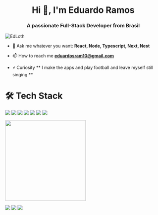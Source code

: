 <h1 align="center">Hi 👋, I'm Eduardo Ramos</h1>
<h3 align="center">A passionate Full-Stack Developer from Brasil</h3>
<p align="left"> <img src="https://komarev.com/ghpvc/?username=edloth" alt="EdLoth" /> </p>

- 💬 Ask me whatever you want: **React, Node, Typescript, Next, Nest**

- 📫 How to reach me **eduardosram10@gmail.com**

- ⚡ Curiosity ** I make the apps and play football and leave myself still singing **


# 🛠 Tech Stack

<p>
  <img src="https://img.shields.io/badge/javascript%20-%23323330.svg?&style=for-the-badge&logo=javascript&logoColor=%23F7DF1E"/>
  <img src="https://img.shields.io/badge/typescript%20-%23007ACC.svg?&style=for-the-badge&logo=typescript&logoColor=white"/>
  <img src="https://img.shields.io/badge/react%20-%2320232a.svg?&style=for-the-badge&logo=react&logoColor=%2361DAFB"/>
  <img src="https://img.shields.io/badge/react_native%20-%2320232a.svg?&style=for-the-badge&logo=react&logoColor=%2361DAFB"/>
  <img src="https://img.shields.io/badge/node.js%20-%2343853D.svg?&style=for-the-badge&logo=node.js&logoColor=white"/>
  <img src="https://img.shields.io/badge/git%20-%23F05033.svg?&style=for-the-badge&logo=git&logoColor=white"/>
  <img src="https://img.shields.io/badge/github%20-%23121011.svg?&style=for-the-badge&logo=github&logoColor=white"/>
</p>



<div>
  <a href="https://github.com/EdLoth">
  <img height="260em" src="https://github-readme-stats.vercel.app/api/top-langs/?username=EdLoth&layout=compact&langs_count=7&theme=dracula"/>
</div>
  
  
  <div> 
 
  <a href="https://instagram.com/ed.loth" target="_blank"><img src="https://img.shields.io/badge/-Instagram-%23833AB4?style=for-the-badge&logo=instagram&logoColor=white" target="_blank"></a>
  <a href = "mailto:eduardosram10@gmail.com"><img src="https://img.shields.io/badge/-Gmail-%23333?style=for-the-badge&logo=gmail&logoColor=white" target="_blank"></a>
  <a href="https://www.linkedin.com/in/dev-edloth/" target="_blank"><img src="https://img.shields.io/badge/-LinkedIn-%230077B5?style=for-the-badge&logo=linkedin&logoColor=white" target="_blank"></a> 
 
    
</div>

  


